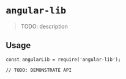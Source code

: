 # `angular-lib`

> TODO: description

## Usage

```
const angularLib = require('angular-lib');

// TODO: DEMONSTRATE API
```
